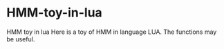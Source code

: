 # HMM-toy-in-lua
HMM toy in lua
Here is a toy of HMM in language LUA. The functions may be useful. 
